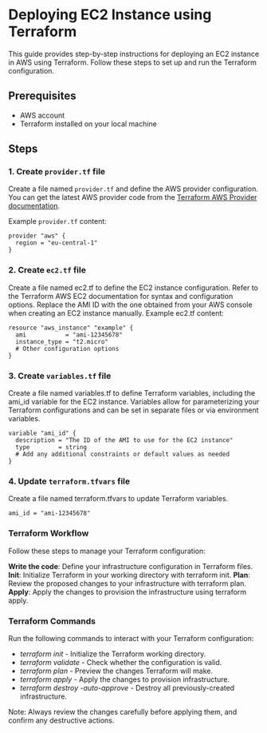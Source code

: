 # Deploying EC2 Instance using Terraform

This guide provides step-by-step instructions for deploying an EC2 instance in AWS using Terraform. Follow these steps to set up and run the Terraform configuration.

## Prerequisites
- AWS account
- Terraform installed on your local machine

## Steps

### 1. Create `provider.tf` file
Create a file named `provider.tf` and define the AWS provider configuration. You can get the latest AWS provider code from the [Terraform AWS Provider documentation](https://registry.terraform.io/providers/hashicorp/aws/latest/docs).

Example `provider.tf` content:
```hcl
provider "aws" {
  region = "eu-central-1"
}
```

### 2. Create `ec2.tf` file
Create a file named ec2.tf to define the EC2 instance configuration. Refer to the Terraform AWS EC2 documentation for syntax and configuration options. Replace the AMI ID with the one obtained from your AWS console when creating an EC2 instance manually.
Example ec2.tf content:
```hcl
resource "aws_instance" "example" {
  ami           = "ami-12345678"
  instance_type = "t2.micro"
  # Other configuration options
}
```

### 3. Create `variables.tf` file
Create a file named variables.tf to define Terraform variables, including the ami_id variable for the EC2 instance. Variables allow for parameterizing your Terraform configurations and can be set in separate files or via environment variables.

```hcl
variable "ami_id" {
  description = "The ID of the AMI to use for the EC2 instance"
  type        = string
  # Add any additional constraints or default values as needed
}
```

### 4. Update `terraform.tfvars` file
Create a file named terraform.tfvars to update Terraform variables.

```hcl
ami_id = "ami-12345678"
```




### Terraform Workflow
Follow these steps to manage your Terraform configuration:

**Write the code**: Define your infrastructure configuration in Terraform files.
**Init**: Initialize Terraform in your working directory with terraform init.
**Plan**: Review the proposed changes to your infrastructure with terraform plan.
**Apply**: Apply the changes to provision the infrastructure using terraform apply.


### Terraform Commands
Run the following commands to interact with your Terraform configuration:

* *terraform init* - Initialize the Terraform working directory.
* *terraform validate* - Check whether the configuration is valid.
* *terraform plan* - Preview the changes Terraform will make.
* *terraform apply* - Apply the changes to provision infrastructure.
* *terraform destroy -auto-approve* - Destroy all previously-created infrastructure.

Note: Always review the changes carefully before applying them, and confirm any destructive actions.

